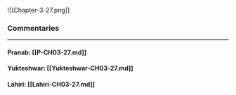 ![[Chapter-3-27.png]]

### Commentaries

---

#### Pranab: [[P-CH03-27.md]]

#### Yukteshwar: [[Yukteshwar-CH03-27.md]]

#### Lahiri: [[Lahiri-CH03-27.md]]
